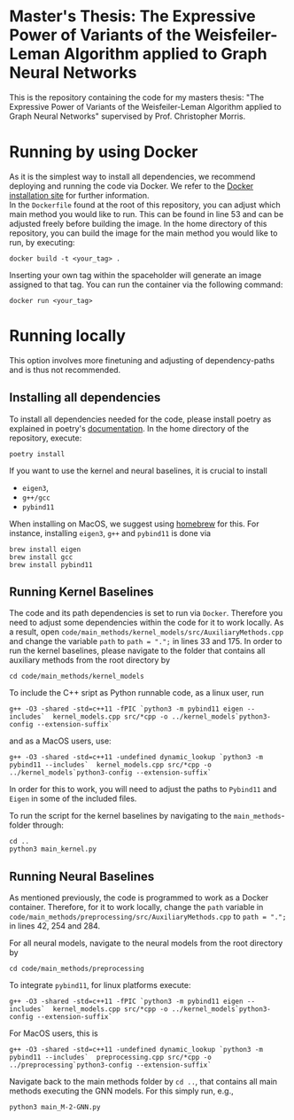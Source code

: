 # Master's Thesis: The Expressive Power of Variants of the Weisfeiler-Leman Algorithm applied to Graph Neural Networks
This is the repository containing the code for my masters thesis: "The Expressive Power of Variants of the Weisfeiler-Leman Algorithm applied to Graph Neural Networks" supervised by Prof. Christopher Morris.

# Running by using Docker
As it is the simplest way to install all dependencies, we recommend deploying and running the code via Docker. We refer to the [Docker installation site](https://docs.docker.com/engine/install/) for further information.  
In the `Dockerfile` found at the root of this repository, you can adjust which main method you would like to run. This can be found in line 53 and can be adjusted freely before building the image.
In the home directory of this repository, you can build the image for the main method you would like to run, by executing: 
```console
docker build -t <your_tag> .
```
Inserting your own tag within the spaceholder will generate an image assigned to that tag. 
You can run the container via the following command: 

```console
docker run <your_tag>
```

# Running locally
This option involves more finetuning and adjusting of dependency-paths and is thus not recommended. 

## Installing all dependencies
To install all dependencies needed for the code, please install poetry as explained in poetry's [documentation](https://python-poetry.org/docs/).
In the home directory of the repository, execute:
```console
poetry install
```

If you want to use the kernel and neural baselines, it is crucial to install
- `eigen3`,
- `g++/gcc` 
- `pybind11`

When installing on MacOS, we suggest using [homebrew](https://brew.sh) for this. For instance, installing `eigen3`, `g++` and `pybind11` is done via
```console
brew install eigen
brew install gcc
brew install pybind11
```

## Running Kernel Baselines

The code and its path dependencies is set to run via `Docker`. Therefore you need to adjust some dependencies within the code for it to work locally.
As a result, open `code/main_methods/kernel_models/src/AuxiliaryMethods.cpp` and change the variable `path` to `path = ".";` in lines 33 and 175.
In order to run the kernel baselines, please navigate to the folder that contains all auxiliary methods from the root directory by 
```console
cd code/main_methods/kernel_models
```
To include the C++ sript as Python runnable code, as a linux user, run 
```console
g++ -O3 -shared -std=c++11 -fPIC `python3 -m pybind11 eigen --includes`  kernel_models.cpp src/*cpp -o ../kernel_models`python3-config --extension-suffix`
```

and as a MacOS users, use: 
```console
g++ -O3 -shared -std=c++11 -undefined dynamic_lookup `python3 -m pybind11 --includes`  kernel_models.cpp src/*cpp -o ../kernel_models`python3-config --extension-suffix`
```

In order for this to work, you will need to adjust the paths to `Pybind11` and `Eigen` in some of the included files. 

To run the script for the kernel baselines by navigating to the `main_methods`-folder through: 
```console
cd ..
python3 main_kernel.py
```

## Running Neural Baselines

As mentioned previously, the code is programmed to work as a Docker container.
Therefore, for it to work locally, change the `path` variable in `code/main_methods/preprocessing/src/AuxiliaryMethods.cpp` to `path = ".";` in lines 42, 254 and 284.

For all neural models, navigate to the neural models from the root directory by 
```console
cd code/main_methods/preprocessing
```

To integrate `pybind11`, for linux platforms execute:
```
g++ -O3 -shared -std=c++11 -fPIC `python3 -m pybind11 eigen --includes`  kernel_models.cpp src/*cpp -o ../kernel_models`python3-config --extension-suffix`
```

For MacOS users, this is
```console
g++ -O3 -shared -std=c++11 -undefined dynamic_lookup `python3 -m pybind11 --includes`  preprocessing.cpp src/*cpp -o ../preprocessing`python3-config --extension-suffix`
``` 


Navigate back to the main methods folder by ```cd ..```, that contains all main methods executing the GNN models. For this simply run, e.g.,
```
python3 main_M-2-GNN.py
```
